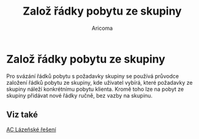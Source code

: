 ﻿---
    title: "Založ řádky pobytu ze skupiny"
    author: Aricoma
    ms.date: 04/30/2018
    ms.topic: article
    ms.prod: dynamics-nav-2017
    ms.contentlocale: cs-cz
    ms.lasthandoff: 04/30/2018
---

# Založ řádky pobytu ze skupiny

Pro svázání řádků pobytu s požadavky skupiny se používá průvodce založení řádků pobytu ze skupiny, kde uživatel vybírá, které požadavky ze skupiny náleží konkrétnímu pobytu klienta. 
Kromě toho lze na pobyt ze skupiny přidávat nové řádky ručně, bez vazby na skupinu. 



## <a name="see-also"></a>Viz také
[AC Lázeňské řešení](spa-solution.md)